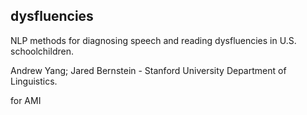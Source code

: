 ## dysfluencies
NLP methods for diagnosing speech and reading dysfluencies in U.S. schoolchildren.

Andrew Yang; Jared Bernstein - Stanford University Department of Linguistics.

for AMI

